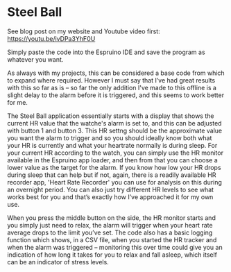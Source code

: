 # Steel Ball

See blog post on my website and Youtube video first:
https://youtu.be/ivDPa3YhF0U

Simply paste the code into the Espruino IDE and save the program as whatever you want.

As always with my projects, this can be considered a base code from which to expand where required. However I must say that I’ve had great results with this so far as is – so far the only addition I've made to this offline is a slight delay to the alarm before it is triggered, and this seems to work better for me.

The Steel Ball application essentially starts with a display that shows the current HR value that the watche's alarm is set to, and this can be adjusted with button 1 and button 3. This HR settng should be the approximate value you want the alarm to trigger and so you should  ideally know both what your HR is currently and what your heartrate normally is during sleep. For your current HR according to the watch, you can simply use the HR monitor available in the Espruino app loader, and then from that you can choose a lower value as the target for the alarm. If you know how low your HR drops during sleep that can help but if not, again, there is a readily available HR recorder app, 'Heart Rate Recorder' you can use for analysis on this during an overnight period. You can also just try different HR levels to see what works best for you and that’s exactly how I’ve approached it for my own use.

When you press the middle button on the side, the HR monitor starts and you simply just need to relax, the alarm will trigger when your heart rate average drops to the limit you’ve set. The code also has a basic logging function which shows, in a CSV file, when you started the HR tracker and when the alarm was triggered – monitoring this over time could give you an indication of how long it takes for you to relax and fall asleep, which itself can be an indicator of stress levels.
